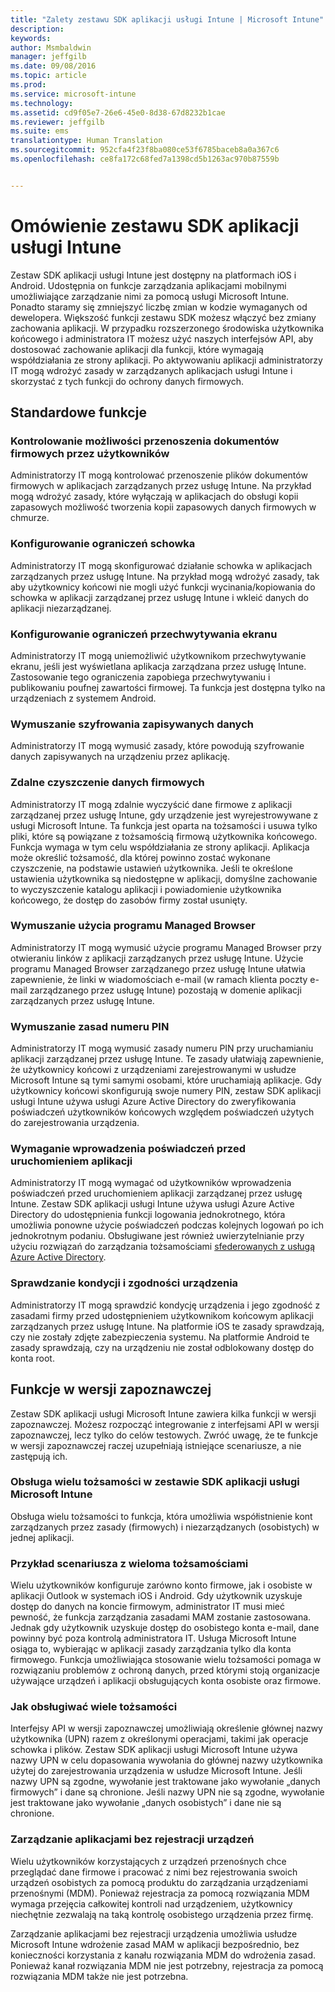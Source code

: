 ```yaml
---
title: "Zalety zestawu SDK aplikacji usługi Intune | Microsoft Intune"
description: 
keywords: 
author: Msmbaldwin
manager: jeffgilb
ms.date: 09/08/2016
ms.topic: article
ms.prod: 
ms.service: microsoft-intune
ms.technology: 
ms.assetid: cd9f05e7-26e6-45e0-8d38-67d8232b1cae
ms.reviewer: jeffgilb
ms.suite: ems
translationtype: Human Translation
ms.sourcegitcommit: 952cfa4f23f8ba080ce53f6785baceb8a0a367c6
ms.openlocfilehash: ce8fa172c68fed7a1398cd5b1263ac970b87559b


---
```


# Omówienie zestawu SDK aplikacji usługi Intune
Zestaw SDK aplikacji usługi Intune jest dostępny na platformach iOS i Android. Udostępnia on funkcje zarządzania aplikacjami mobilnymi umożliwiające zarządzanie nimi za pomocą usługi Microsoft Intune. Ponadto staramy się zmniejszyć liczbę zmian w kodzie wymaganych od dewelopera. Większość funkcji zestawu SDK możesz włączyć bez zmiany zachowania aplikacji. W przypadku rozszerzonego środowiska użytkownika końcowego i administratora IT możesz użyć naszych interfejsów API, aby dostosować zachowanie aplikacji dla funkcji, które wymagają współdziałania ze strony aplikacji. Po aktywowaniu aplikacji administratorzy IT mogą wdrożyć zasady w zarządzanych aplikacjach usługi Intune i skorzystać z tych funkcji do ochrony danych firmowych.

## Standardowe funkcje

### Kontrolowanie możliwości przenoszenia dokumentów firmowych przez użytkowników
Administratorzy IT mogą kontrolować przenoszenie plików dokumentów firmowych w aplikacjach zarządzanych przez usługę Intune. Na przykład mogą wdrożyć zasady, które wyłączają w aplikacjach do obsługi kopii zapasowych możliwość tworzenia kopii zapasowych danych firmowych w chmurze.

### Konfigurowanie ograniczeń schowka
Administratorzy IT mogą skonfigurować działanie schowka w aplikacjach zarządzanych przez usługę Intune. Na przykład mogą wdrożyć zasady, tak aby użytkownicy końcowi nie mogli użyć funkcji wycinania/kopiowania do schowka w aplikacji zarządzanej przez usługę Intune i wkleić danych do aplikacji niezarządzanej.

### Konfigurowanie ograniczeń przechwytywania ekranu
Administratorzy IT mogą uniemożliwić użytkownikom przechwytywanie ekranu, jeśli jest wyświetlana aplikacja zarządzana przez usługę Intune. Zastosowanie tego ograniczenia zapobiega przechwytywaniu i publikowaniu poufnej zawartości firmowej. Ta funkcja jest dostępna tylko na urządzeniach z systemem Android.

### Wymuszanie szyfrowania zapisywanych danych
Administratorzy IT mogą wymusić zasady, które powodują szyfrowanie danych zapisywanych na urządzeniu przez aplikację.

### Zdalne czyszczenie danych firmowych
Administratorzy IT mogą zdalnie wyczyścić dane firmowe z aplikacji zarządzanej przez usługę Intune, gdy urządzenie jest wyrejestrowywane z usługi Microsoft Intune. Ta funkcja jest oparta na tożsamości i usuwa tylko pliki, które są powiązane z tożsamością firmową użytkownika końcowego. Funkcja wymaga w tym celu współdziałania ze strony aplikacji. Aplikacja może określić tożsamość, dla której powinno zostać wykonane czyszczenie, na podstawie ustawień użytkownika. Jeśli te określone ustawienia użytkownika są niedostępne w aplikacji, domyślne zachowanie to wyczyszczenie katalogu aplikacji i powiadomienie użytkownika końcowego, że dostęp do zasobów firmy został usunięty.

### Wymuszanie użycia programu Managed Browser
Administratorzy IT mogą wymusić użycie programu Managed Browser przy otwieraniu linków z aplikacji zarządzanych przez usługę Intune. Użycie programu Managed Browser zarządzanego przez usługę Intune ułatwia zapewnienie, że linki w wiadomościach e-mail (w ramach klienta poczty e-mail zarządzanego przez usługę Intune) pozostają w domenie aplikacji zarządzanych przez usługę Intune.

### Wymuszanie zasad numeru PIN
Administratorzy IT mogą wymusić zasady numeru PIN przy uruchamianiu aplikacji zarządzanej przez usługę Intune. Te zasady ułatwiają zapewnienie, że użytkownicy końcowi z urządzeniami zarejestrowanymi w usłudze Microsoft Intune są tymi samymi osobami, które uruchamiają aplikacje. Gdy użytkownicy końcowi skonfigurują swoje numery PIN, zestaw SDK aplikacji usługi Intune używa usługi Azure Active Directory do zweryfikowania poświadczeń użytkowników końcowych względem poświadczeń użytych do zarejestrowania urządzenia.

### Wymaganie wprowadzenia poświadczeń przed uruchomieniem aplikacji
Administratorzy IT mogą wymagać od użytkowników wprowadzenia poświadczeń przed uruchomieniem aplikacji zarządzanej przez usługę Intune. Zestaw SDK aplikacji usługi Intune używa usługi Azure Active Directory do udostępnienia funkcji logowania jednokrotnego, która umożliwia ponowne użycie poświadczeń podczas kolejnych logowań po ich jednokrotnym podaniu. Obsługiwane jest również uwierzytelnianie przy użyciu rozwiązań do zarządzania tożsamościami [sfederowanych z usługą Azure Active Directory](https://msdn.microsoft.com/library/azure/jj679342.aspx).

### Sprawdzanie kondycji i zgodności urządzenia
Administratorzy IT mogą sprawdzić kondycję urządzenia i jego zgodność z zasadami firmy przed udostępnieniem użytkownikom końcowym aplikacji zarządzanych przez usługę Intune. Na platformie iOS te zasady sprawdzają, czy nie zostały zdjęte zabezpieczenia systemu. Na platformie Android te zasady sprawdzają, czy na urządzeniu nie został odblokowany dostęp do konta root.

## Funkcje w wersji zapoznawczej
Zestaw SDK aplikacji usługi Microsoft Intune zawiera kilka funkcji w wersji zapoznawczej. Możesz rozpocząć integrowanie z interfejsami API w wersji zapoznawczej, lecz tylko do celów testowych. Zwróć uwagę, że te funkcje w wersji zapoznawczej raczej uzupełniają istniejące scenariusze, a nie zastępują ich.

### Obsługa wielu tożsamości w zestawie SDK aplikacji usługi Microsoft Intune
Obsługa wielu tożsamości to funkcja, która umożliwia współistnienie kont zarządzanych przez zasady (firmowych) i niezarządzanych (osobistych) w jednej aplikacji.

### Przykład scenariusza z wieloma tożsamościami
Wielu użytkowników konfiguruje zarówno konto firmowe, jak i osobiste w aplikacji Outlook w systemach iOS i Android. Gdy użytkownik uzyskuje dostęp do danych na koncie firmowym, administrator IT musi mieć pewność, że funkcja zarządzania zasadami MAM zostanie zastosowana. Jednak gdy użytkownik uzyskuje dostęp do osobistego konta e-mail, dane powinny być poza kontrolą administratora IT. Usługa Microsoft Intune osiąga to, wybierając w aplikacji zasady zarządzania tylko dla konta firmowego. Funkcja umożliwiająca stosowanie wielu tożsamości pomaga w rozwiązaniu problemów z ochroną danych, przed którymi stoją organizacje używające urządzeń i aplikacji obsługujących konta osobiste oraz firmowe.

### Jak obsługiwać wiele tożsamości
Interfejsy API w wersji zapoznawczej umożliwiają określenie głównej nazwy użytkownika (UPN) razem z określonymi operacjami, takimi jak operacje schowka i plików. Zestaw SDK aplikacji usługi Microsoft Intune używa nazwy UPN w celu dopasowania wywołania do głównej nazwy użytkownika użytej do zarejestrowania urządzenia w usłudze Microsoft Intune. Jeśli nazwy UPN są zgodne, wywołanie jest traktowane jako wywołanie „danych firmowych” i dane są chronione. Jeśli nazwy UPN nie są zgodne, wywołanie jest traktowane jako wywołanie „danych osobistych” i dane nie są chronione.

### Zarządzanie aplikacjami bez rejestracji urządzeń
Wielu użytkowników korzystających z urządzeń przenośnych chce przeglądać dane firmowe i pracować z nimi bez rejestrowania swoich urządzeń osobistych za pomocą produktu do zarządzania urządzeniami przenośnymi (MDM). Ponieważ rejestracja za pomocą rozwiązania MDM wymaga przejęcia całkowitej kontroli nad urządzeniem, użytkownicy niechętnie zezwalają na taką kontrolę osobistego urządzenia przez firmę.

Zarządzanie aplikacjami bez rejestracji urządzenia umożliwia usłudze Microsoft Intune wdrożenie zasad MAM w aplikacji bezpośrednio, bez konieczności korzystania z kanału rozwiązania MDM do wdrożenia zasad. Ponieważ kanał rozwiązania MDM nie jest potrzebny, rejestracja za pomocą rozwiązania MDM także nie jest potrzebna.




<!--HONumber=Sep16_HO2-->


